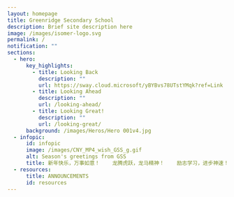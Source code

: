 ```yaml
---
layout: homepage
title: Greenridge Secondary School
description: Brief site description here
image: /images/isomer-logo.svg
permalink: /
notification: ""
sections:
  - hero:
      key_highlights:
        - title: Looking Back
          description: ""
          url: https://sway.cloud.microsoft/yBYBvs78UTstYMqk?ref=Link
        - title: Looking Ahead
          description: ""
          url: /looking-ahead/
        - title: Looking Great!
          description: ""
          url: /looking-great/
      background: /images/Heros/Hero 001v4.jpg
  - infopic:
      id: infopic
      image: /images/CNY_MP4_wish_GSS_g.gif
      alt: Season's greetings from GSS
      title: 新年快乐，万事如意！    龙腾虎跃，龙马精神！    励志学习，进步神速！    龙年快乐，心想事成！
  - resources:
      title: ANNOUNCEMENTS
      id: resources
---
```


